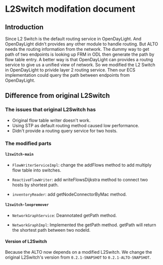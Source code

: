 # L2Switch modifation document

## Introduction

Since L2 Switch is the default routing service in OpenDayLight. And OpenDayLight didn't provides any other module to handle routing. But ALTO needs the routing information from the network. The dummy way to get path of two endpoints is looking up FRM in ODL then generate the path by flow table entry. A better way is that OpenDayLight can provides a routng service to give us a unified view of network. So we modified the L2 Switch in OpenDayLight to privide layer 2 routing service. Then our ECS implementation could query the path between endpoints from OpenDayLight.

## Difference from original L2Switch

### The issues that original L2Switch has

- Original flow table writer doesn't work.
- Using STP as default routing method caused low performance.
- Didn't provide a routing query service for two hosts.

### The modified parts

#### `l2switch-main`

- `FlowWriterServiceImpl`:
change the addFlows method to add multiply flow table into switches.

- `ReactiveFlowWriter`:
add writeFlowsDijkstra method to connect two hosts by shortest path.

- `inventoryReader`:
add getNodeConnectorByMac method.

#### `l2switch-loopremover`

- `NetworkGraphService`:
Deannotated getPath method.

- `NetworkGraphImpl`:
Implemented the getPath method. getPath will return the shortest path between two nodeId.

#### Version of L2Switch

Because the ALTO now depends on a modified L2Switch. We change the original L2Switch's version from `0.2.1-SNAPSHOT` to `0.2.1-ALTO-SNAPSHOT`.
